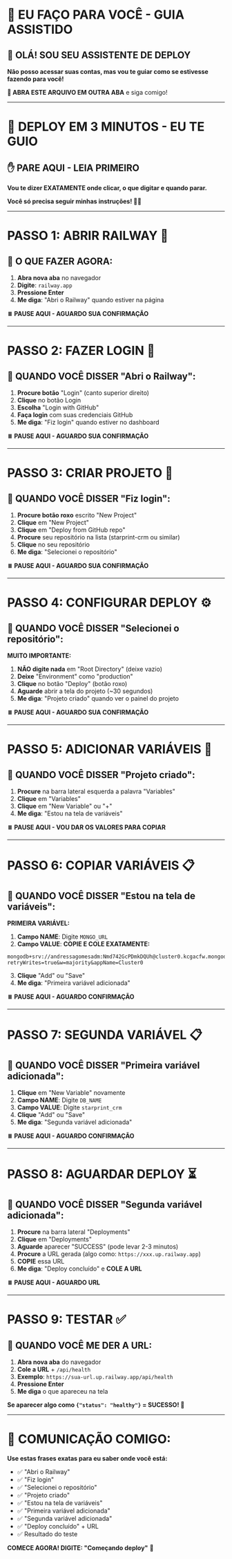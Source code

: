 # 🤖 **EU FAÇO PARA VOCÊ - GUIA ASSISTIDO**

## **👋 OLÁ! SOU SEU ASSISTENTE DE DEPLOY**

**Não posso acessar suas contas, mas vou te guiar como se estivesse fazendo para você!**

**📱 ABRA ESTE ARQUIVO EM OUTRA ABA** e siga comigo!

---

# **🚀 DEPLOY EM 3 MINUTOS - EU TE GUIO**

## **✋ PARE AQUI - LEIA PRIMEIRO**

**Vou te dizer EXATAMENTE onde clicar, o que digitar e quando parar.**

**Você só precisa seguir minhas instruções! 👨‍💻**

---

# **PASSO 1: ABRIR RAILWAY** 🚂

## **🎯 O QUE FAZER AGORA:**
1. **Abra nova aba** no navegador
2. **Digite**: `railway.app`
3. **Pressione Enter**
4. **Me diga**: "Abri o Railway" quando estiver na página

**⏸️ PAUSE AQUI - AGUARDO SUA CONFIRMAÇÃO**

---

# **PASSO 2: FAZER LOGIN** 🔑

## **🎯 QUANDO VOCÊ DISSER "Abri o Railway":**
1. **Procure botão** "Login" (canto superior direito)
2. **Clique** no botão Login
3. **Escolha** "Login with GitHub" 
4. **Faça login** com suas credenciais GitHub
5. **Me diga**: "Fiz login" quando estiver no dashboard

**⏸️ PAUSE AQUI - AGUARDO SUA CONFIRMAÇÃO**

---

# **PASSO 3: CRIAR PROJETO** 📁

## **🎯 QUANDO VOCÊ DISSER "Fiz login":**
1. **Procure botão roxo** escrito "New Project"
2. **Clique** em "New Project"  
3. **Clique** em "Deploy from GitHub repo"
4. **Procure** seu repositório na lista (starprint-crm ou similar)
5. **Clique** no seu repositório
6. **Me diga**: "Selecionei o repositório" 

**⏸️ PAUSE AQUI - AGUARDO SUA CONFIRMAÇÃO**

---

# **PASSO 4: CONFIGURAR DEPLOY** ⚙️

## **🎯 QUANDO VOCÊ DISSER "Selecionei o repositório":**

**MUITO IMPORTANTE:**
1. **NÃO digite nada** em "Root Directory" (deixe vazio)
2. **Deixe** "Environment" como "production"
3. **Clique** no botão "Deploy" (botão roxo)
4. **Aguarde** abrir a tela do projeto (~30 segundos)
5. **Me diga**: "Projeto criado" quando ver o painel do projeto

**⏸️ PAUSE AQUI - AGUARDO SUA CONFIRMAÇÃO**

---

# **PASSO 5: ADICIONAR VARIÁVEIS** 🔧

## **🎯 QUANDO VOCÊ DISSER "Projeto criado":**

1. **Procure** na barra lateral esquerda a palavra "Variables"
2. **Clique** em "Variables"
3. **Clique** em "New Variable" ou "+"
4. **Me diga**: "Estou na tela de variáveis"

**⏸️ PAUSE AQUI - VOU DAR OS VALORES PARA COPIAR**

---

# **PASSO 6: COPIAR VARIÁVEIS** 📋

## **🎯 QUANDO VOCÊ DISSER "Estou na tela de variáveis":**

**PRIMEIRA VARIÁVEL:**
1. **Campo NAME**: Digite `MONGO_URL`
2. **Campo VALUE**: **COPIE E COLE EXATAMENTE:**

```
mongodb+srv://andressagomesadm:Nmd742GcPDmkDQUh@cluster0.kcgacfw.mongodb.net/starprint_crm?retryWrites=true&w=majority&appName=Cluster0
```

3. **Clique** "Add" ou "Save"
4. **Me diga**: "Primeira variável adicionada"

**⏸️ PAUSE AQUI - AGUARDO CONFIRMAÇÃO**

---

# **PASSO 7: SEGUNDA VARIÁVEL** 📋

## **🎯 QUANDO VOCÊ DISSER "Primeira variável adicionada":**

1. **Clique** em "New Variable" novamente
2. **Campo NAME**: Digite `DB_NAME`
3. **Campo VALUE**: Digite `starprint_crm`
4. **Clique** "Add" ou "Save"
5. **Me diga**: "Segunda variável adicionada"

**⏸️ PAUSE AQUI - AGUARDO CONFIRMAÇÃO**

---

# **PASSO 8: AGUARDAR DEPLOY** ⏳

## **🎯 QUANDO VOCÊ DISSER "Segunda variável adicionada":**

1. **Procure** na barra lateral "Deployments"
2. **Clique** em "Deployments"
3. **Aguarde** aparecer "SUCCESS" (pode levar 2-3 minutos)
4. **Procure** a URL gerada (algo como: `https://xxx.up.railway.app`)
5. **COPIE** essa URL
6. **Me diga**: "Deploy concluído" e **COLE A URL**

**⏸️ PAUSE AQUI - AGUARDO URL**

---

# **PASSO 9: TESTAR** ✅

## **🎯 QUANDO VOCÊ ME DER A URL:**

1. **Abra nova aba** do navegador
2. **Cole a URL** + `/api/health`
3. **Exemplo**: `https://sua-url.up.railway.app/api/health`
4. **Pressione Enter**
5. **Me diga** o que apareceu na tela

**Se aparecer algo como `{"status": "healthy"}` = SUCESSO! 🎉**

---

# **🎯 COMUNICAÇÃO COMIGO:**

**Use estas frases exatas para eu saber onde você está:**

- ✅ "Abri o Railway"
- ✅ "Fiz login" 
- ✅ "Selecionei o repositório"
- ✅ "Projeto criado"
- ✅ "Estou na tela de variáveis"
- ✅ "Primeira variável adicionada"
- ✅ "Segunda variável adicionada"
- ✅ "Deploy concluído" + URL
- ✅ Resultado do teste

**COMECE AGORA! DIGITE: "Começando deploy"** 🚀